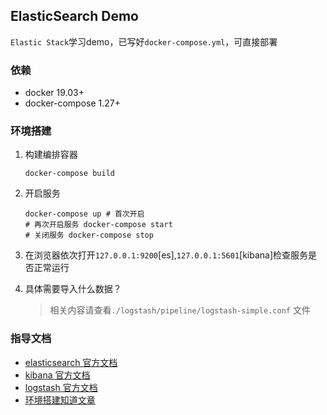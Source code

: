 ## ElasticSearch Demo
`Elastic Stack`学习demo，已写好`docker-compose.yml`，可直接部署

### 依赖
- docker 19.03+
- docker-compose 1.27+


### 环境搭建

1. 构建编排容器 
    ```shell script
    docker-compose build
    ```

2. 开启服务
    ```shell script
    docker-compose up # 首次开启
    # 再次开启服务 docker-compose start
    # 关闭服务 docker-compose stop
    ```

3. 在浏览器依次打开`127.0.0.1:9200`[es],`127.0.0.1:5601`[kibana]检查服务是否正常运行 

4. 具体需要导入什么数据？

    > 相关内容请查看`./logstash/pipeline/logstash-simple.conf` 文件

### 指导文档

- [elasticsearch 官方文档](https://www.elastic.co/guide/en/elasticsearch/reference/6.0/getting-started.html)
- [kibana 官方文档](https://www.elastic.co/guide/en/kibana/current/introduction.html)
- [logstash 官方文档](https://www.elastic.co/guide/en/logstash/7.10/introduction.html)
- [环境搭建知道文章](https://towardsdatascience.com/how-to-synchronize-elasticsearch-with-mysql-ed32fc57b339)